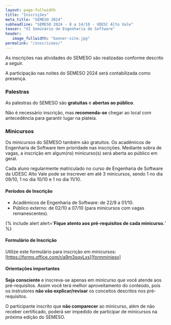 ```yaml
---
layout: page-fullwidth
title: "Inscrições"
meta_title: "SEMESO 2024"
subheadline: "SEMESO 2024 - 8 a 14/10 - UDESC Alto Vale"
teaser: "XI Seminário de Engenharia de Software"
header:
   image_fullwidth: "banner-site.jpg"
permalink: "/inscricoes/"
---
```

As inscrições nas atividades do SEMESO são realizadas conforme descrito a seguir.

A participação nas noites do SEMESO 2024 será contabilizada como presença.

### Palestras

As palestras do SEMESO são **gratuitas** e **abertas ao público**. 

Não é necessário inscrição, mas **recomenda-se** chegar ao local com antecedência para garantir lugar na plateia.

### Minicursos

Os minicursos do SEMESO também são gratuitos. Os acadêmicos de Engenharia de Software tem prioridade nas inscrições. Mediante sobra de vagas, a inscrição em algum(ns) minicurso(s) será aberta ao público em geral.

Cada aluno regularmente matriculado no curso de Engenharia de Software da UDESC Alto Vale pode se inscrever em até 3 minicursos, sendo 1 no dia 09/10, 1 no dia 10/10 e 1 no dia 11/10. 

#### Períodos de Inscrição
- Acadêmicos de Engenharia de Software: de 22/9 a 01/10.
- Público externo: de 02/10 a 07/10 (para minicursos com vagas remanescentes).

{% include alert alert='<strong>Fique atento aos pré-requisitos de cada minicurso.</strong>' %}

#### Formulário de Inscrição
Utilize este formulário para inscrição em minicursos: [https://forms.office.com/r/a9m3sqyLxs][formminieso]

#### Orientações importantes

**Seja consciente** e inscreva-se apenas em minicurso que você atende aos pré-requisitos. Assim você terá melhor aproveitamento do conteúdo, pois os instrutores **não vão explicar/revisar** os conceitos descritos nos pré-requisitos. 

O participante inscrito que **não comparecer** ao minicurso, além de não receber certificado, poderá ser impedido de participar de minicursos na próxima edição do SEMESO.


[formminieso]: https://forms.office.com/r/a9m3sqyLxs